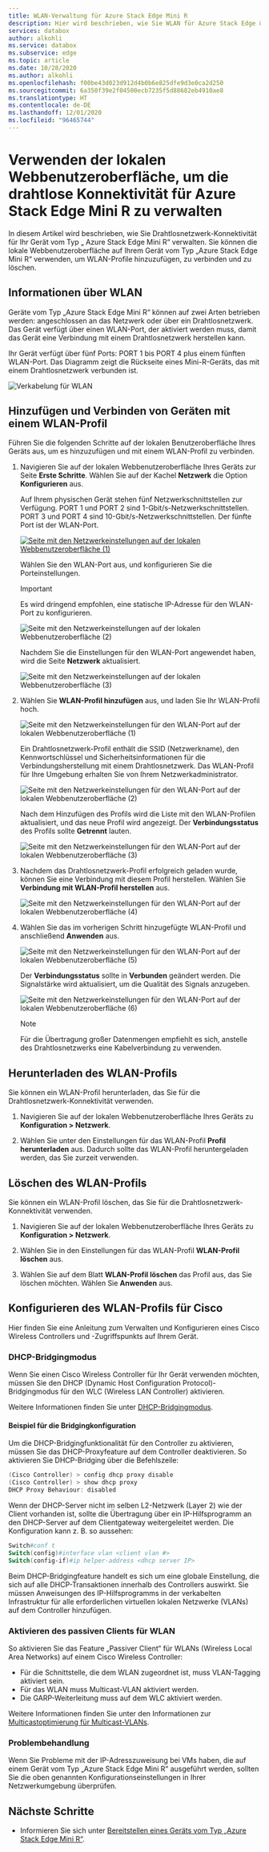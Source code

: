 ```yaml
---
title: WLAN-Verwaltung für Azure Stack Edge Mini R
description: Hier wird beschrieben, wie Sie WLAN für Azure Stack Edge über das Azure-Portal verwalten.
services: databox
author: alkohli
ms.service: databox
ms.subservice: edge
ms.topic: article
ms.date: 10/28/2020
ms.author: alkohli
ms.openlocfilehash: f00be43d023d912d4b0b6e825dfe9d3e0ca2d250
ms.sourcegitcommit: 6a350f39e2f04500ecb7235f5d88682eb4910ae8
ms.translationtype: HT
ms.contentlocale: de-DE
ms.lasthandoff: 12/01/2020
ms.locfileid: "96465744"
---
```

# <a name="use-the-local-web-ui-to-manage-wireless-connectivity-on-your-azure-stack-edge-mini-r"></a>Verwenden der lokalen Webbenutzeroberfläche, um die drahtlose Konnektivität für Azure Stack Edge Mini R zu verwalten

In diesem Artikel wird beschrieben, wie Sie Drahtlosnetzwerk-Konnektivität für Ihr Gerät vom Typ „ Azure Stack Edge Mini R“ verwalten. Sie können die lokale Webbenutzeroberfläche auf Ihrem Gerät vom Typ „Azure Stack Edge Mini R“ verwenden, um WLAN-Profile hinzuzufügen, zu verbinden und zu löschen.

## <a name="about-wi-fi"></a>Informationen über WLAN

Geräte vom Typ „Azure Stack Edge Mini R“ können auf zwei Arten betrieben werden: angeschlossen an das Netzwerk oder über ein Drahtlosnetzwerk. Das Gerät verfügt über einen WLAN-Port, der aktiviert werden muss, damit das Gerät eine Verbindung mit einem Drahtlosnetzwerk herstellen kann. 

Ihr Gerät verfügt über fünf Ports: PORT 1 bis PORT 4 plus einem fünften WLAN-Port. Das Diagramm zeigt die Rückseite eines Mini-R-Geräts, das mit einem Drahtlosnetzwerk verbunden ist.

![Verkabelung für WLAN](./media/azure-stack-edge-mini-r-deploy-install/wireless-cabled.png)


## <a name="add-connect-to-wi-fi-profile"></a>Hinzufügen und Verbinden von Geräten mit einem WLAN-Profil

Führen Sie die folgenden Schritte auf der lokalen Benutzeroberfläche Ihres Geräts aus, um es hinzuzufügen und mit einem WLAN-Profil zu verbinden.

1. Navigieren Sie auf der lokalen Webbenutzeroberfläche Ihres Geräts zur Seite **Erste Schritte**. Wählen Sie auf der Kachel **Netzwerk** die Option **Konfigurieren** aus.  
    
    Auf Ihrem physischen Gerät stehen fünf Netzwerkschnittstellen zur Verfügung. PORT 1 und PORT 2 sind 1-Gbit/s-Netzwerkschnittstellen. PORT 3 und PORT 4 sind 10-Gbit/s-Netzwerkschnittstellen. Der fünfte Port ist der WLAN-Port. 

    [![Seite mit den Netzwerkeinstellungen auf der lokalen Webbenutzeroberfläche (1)](./media/azure-stack-edge-mini-r-deploy-configure-network-compute-web-proxy/configure-wifi-1.png)](./media/azure-stack-edge-mini-r-deploy-configure-network-compute-web-proxy/configure-wifi-1.png#lightbox)  
    
    Wählen Sie den WLAN-Port aus, und konfigurieren Sie die Porteinstellungen. 
    
    > [!IMPORTANT]
    > Es wird dringend empfohlen, eine statische IP-Adresse für den WLAN-Port zu konfigurieren.  

    ![Seite mit den Netzwerkeinstellungen auf der lokalen Webbenutzeroberfläche (2)](./media/azure-stack-edge-mini-r-deploy-configure-network-compute-web-proxy/configure-wifi-2.png)

    Nachdem Sie die Einstellungen für den WLAN-Port angewendet haben, wird die Seite **Netzwerk** aktualisiert.

    ![Seite mit den Netzwerkeinstellungen auf der lokalen Webbenutzeroberfläche (3)](./media/azure-stack-edge-mini-r-deploy-configure-network-compute-web-proxy/configure-wifi-4.png)

   
2. Wählen Sie **WLAN-Profil hinzufügen** aus, und laden Sie Ihr WLAN-Profil hoch. 

    ![Seite mit den Netzwerkeinstellungen für den WLAN-Port auf der lokalen Webbenutzeroberfläche (1)](./media/azure-stack-edge-mini-r-deploy-configure-network-compute-web-proxy/add-wifi-profile-1.png)
    
    Ein Drahtlosnetzwerk-Profil enthält die SSID (Netzwerkname), den Kennwortschlüssel und Sicherheitsinformationen für die Verbindungsherstellung mit einem Drahtlosnetzwerk. Das WLAN-Profil für Ihre Umgebung erhalten Sie von Ihrem Netzwerkadministrator.

    ![Seite mit den Netzwerkeinstellungen für den WLAN-Port auf der lokalen Webbenutzeroberfläche (2)](./media/azure-stack-edge-mini-r-deploy-configure-network-compute-web-proxy/add-wifi-profile-2.png)

    Nach dem Hinzufügen des Profils wird die Liste mit den WLAN-Profilen aktualisiert, und das neue Profil wird angezeigt. Der **Verbindungsstatus** des Profils sollte **Getrennt** lauten. 

    ![Seite mit den Netzwerkeinstellungen für den WLAN-Port auf der lokalen Webbenutzeroberfläche (3)](./media/azure-stack-edge-mini-r-deploy-configure-network-compute-web-proxy/add-wifi-profile-3.png)
    
3. Nachdem das Drahtlosnetzwerk-Profil erfolgreich geladen wurde, können Sie eine Verbindung mit diesem Profil herstellen. Wählen Sie **Verbindung mit WLAN-Profil herstellen** aus. 

    ![Seite mit den Netzwerkeinstellungen für den WLAN-Port auf der lokalen Webbenutzeroberfläche (4)](./media/azure-stack-edge-mini-r-deploy-configure-network-compute-web-proxy/add-wifi-profile-4.png)

4. Wählen Sie das im vorherigen Schritt hinzugefügte WLAN-Profil und anschließend **Anwenden** aus. 

    ![Seite mit den Netzwerkeinstellungen für den WLAN-Port auf der lokalen Webbenutzeroberfläche (5)](./media/azure-stack-edge-mini-r-deploy-configure-network-compute-web-proxy/add-wifi-profile-5.png)

    Der **Verbindungsstatus** sollte in **Verbunden** geändert werden. Die Signalstärke wird aktualisiert, um die Qualität des Signals anzugeben. 

    ![Seite mit den Netzwerkeinstellungen für den WLAN-Port auf der lokalen Webbenutzeroberfläche (6)](./media/azure-stack-edge-mini-r-deploy-configure-network-compute-web-proxy/add-wifi-profile-6.png)

    > [!NOTE]
    > Für die Übertragung großer Datenmengen empfiehlt es sich, anstelle des Drahtlosnetzwerks eine Kabelverbindung zu verwenden. 


## <a name="download-wi-fi-profile"></a>Herunterladen des WLAN-Profils

Sie können ein WLAN-Profil herunterladen, das Sie für die Drahtlosnetzwerk-Konnektivität verwenden.

1. Navigieren Sie auf der lokalen Webbenutzeroberfläche Ihres Geräts zu **Konfiguration > Netzwerk**. 

2. Wählen Sie unter den Einstellungen für das WLAN-Profil **Profil herunterladen** aus. Dadurch sollte das WLAN-Profil heruntergeladen werden, das Sie zurzeit verwenden.


## <a name="delete-wi-fi-profile"></a>Löschen des WLAN-Profils

Sie können ein WLAN-Profil löschen, das Sie für die Drahtlosnetzwerk-Konnektivität verwenden.


1. Navigieren Sie auf der lokalen Webbenutzeroberfläche Ihres Geräts zu **Konfiguration > Netzwerk**. 

2. Wählen Sie in den Einstellungen für das WLAN-Profil **WLAN-Profil löschen** aus.

3. Wählen Sie auf dem Blatt **WLAN-Profil löschen** das Profil aus, das Sie löschen möchten. Wählen Sie **Anwenden** aus.


## <a name="configure-cisco-wi-fi-profile"></a>Konfigurieren des WLAN-Profils für Cisco

Hier finden Sie eine Anleitung zum Verwalten und Konfigurieren eines Cisco Wireless Controllers und -Zugriffspunkts auf Ihrem Gerät. 

### <a name="dhcp-bridging-mode"></a>DHCP-Bridgingmodus

Wenn Sie einen Cisco Wireless Controller für Ihr Gerät verwenden möchten, müssen Sie den DHCP (Dynamic Host Configuration Protocol)-Bridgingmodus für den WLC (Wireless LAN Controller) aktivieren.

Weitere Informationen finden Sie unter [DHCP-Bridgingmodus](https://www.cisco.com/c/en/us/support/docs/wireless/4400-series-wireless-lan-controllers/110865-dhcp-wlc.html#anc9).

#### <a name="bridging-configuration-example"></a>Beispiel für die Bridgingkonfiguration

Um die DHCP-Bridgingfunktionalität für den Controller zu aktivieren, müssen Sie das DHCP-Proxyfeature auf dem Controller deaktivieren. So aktivieren Sie DHCP-Bridging über die Befehlszeile:

```powershell
(Cisco Controller) > config dhcp proxy disable
(Cisco Controller) > show dhcp proxy
DHCP Proxy Behaviour: disabled
```

Wenn der DHCP-Server nicht im selben L2-Netzwerk (Layer 2) wie der Client vorhanden ist, sollte die Übertragung über ein IP-Hilfsprogramm an den DHCP-Server auf dem Clientgateway weitergeleitet werden. Die Konfiguration kann z. B. so aussehen:

```powershell
Switch#conf t
Switch(config)#interface vlan <client vlan #>
Switch(config-if)#ip helper-address <dhcp server IP>
```

Beim DHCP-Bridgingfeature handelt es sich um eine globale Einstellung, die sich auf alle DHCP-Transaktionen innerhalb des Controllers auswirkt. Sie müssen Anweisungen des IP-Hilfsprogramms in der verkabelten Infrastruktur für alle erforderlichen virtuellen lokalen Netzwerke (VLANs) auf dem Controller hinzufügen.

### <a name="enable-the-passive-client-for-wlan"></a>Aktivieren des passiven Clients für WLAN

So aktivieren Sie das Feature „Passiver Client“ für WLANs (Wireless Local Area Networks) auf einem Cisco Wireless Controller:

* Für die Schnittstelle, die dem WLAN zugeordnet ist, muss VLAN-Tagging aktiviert sein.
* Für das WLAN muss Multicast-VLAN aktiviert werden.
* Die GARP-Weiterleitung muss auf dem WLC aktiviert werden.

Weitere Informationen finden Sie unter den Informationen zur [Multicastoptimierung für Multicast-VLANs](https://www.cisco.com/c/en/us/td/docs/wireless/controller/8-5/config-guide/b_cg85/wlan_interfaces.html).

### <a name="troubleshoot"></a>Problembehandlung

Wenn Sie Probleme mit der IP-Adresszuweisung bei VMs haben, die auf einem Gerät vom Typ „Azure Stack Edge Mini R“ ausgeführt werden, sollten Sie die oben genannten Konfigurationseinstellungen in Ihrer Netzwerkumgebung überprüfen.

## <a name="next-steps"></a>Nächste Schritte

- Informieren Sie sich unter [Bereitstellen eines Geräts vom Typ „Azure Stack Edge Mini R“](azure-stack-edge-mini-r-deploy-prep.md).
